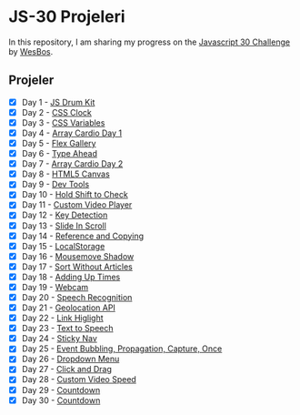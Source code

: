 # JS-30 Projeleri

In this repository, I am sharing my progress on the [Javascript 30 Challenge](https://github.com/wesbos/JavaScript30 "Original Repo") by [WesBos](https://github.com/wesbos "Wes Bos Github Profile").

## Projeler

- [x] Day 1 - [JS Drum Kit](https://elbaley.github.io/js-30/01/index-solution.html)
- [x] Day 2 - [CSS Clock](https://elbaley.github.io/js-30/02/index-solution.html)
- [x] Day 3 - [CSS Variables](https://elbaley.github.io/js-30/03/index-solution.html)
- [x] Day 4 - [Array Cardio Day 1](https://elbaley.github.io/js-30/04/index-solution.html)
- [x] Day 5 - [Flex Gallery](https://elbaley.github.io/js-30/05/index-solution.html)
- [x] Day 6 - [Type Ahead](https://elbaley.github.io/js-30/06/index-solution.html)
- [x] Day 7 - [Array Cardio Day 2](https://elbaley.github.io/js-30/07/index-solution.html)
- [x] Day 8 - [HTML5 Canvas](https://elbaley.github.io/js-30/08/index-solution.html)
- [x] Day 9 - [Dev Tools](https://elbaley.github.io/js-30/09/index-solution.html)
- [x] Day 10 - [Hold Shift to Check](https://elbaley.github.io/js-30/10/index-solution.html)
- [x] Day 11 - [Custom Video Player](https://elbaley.github.io/js-30/11/index-solution.html)
- [x] Day 12 - [Key Detection](https://elbaley.github.io/js-30/12/index-solution.html)
- [x] Day 13 - [Slide In Scroll](https://elbaley.github.io/js-30/13/index-solution.html)
- [x] Day 14 - [Reference and Copying](https://elbaley.github.io/js-30/14/index-solution.html)
- [x] Day 15 - [LocalStorage](https://elbaley.github.io/js-30/15/index-solution.html)
- [x] Day 16 - [Mousemove Shadow](https://elbaley.github.io/js-30/16/index-solution.html)
- [x] Day 17 - [Sort Without Articles](https://elbaley.github.io/js-30/17/index-solution.html)
- [x] Day 18 - [Adding Up Times](https://elbaley.github.io/js-30/18/index-solution.html)
- [x] Day 19 - [Webcam](https://elbaley.github.io/js-30/19/index-solution.html)
- [x] Day 20 - [Speech Recognition](https://elbaley.github.io/js-30/20/index-solution.html)
- [x] Day 21 - [Geolocation API](https://elbaley.github.io/js-30/21/index-solution.html)
- [x] Day 22 - [Link Higlight](https://elbaley.github.io/js-30/22/index-solution.html)
- [x] Day 23 - [Text to Speech](https://elbaley.github.io/js-30/23/index-solution.html)
- [x] Day 24 - [Sticky Nav](https://elbaley.github.io/js-30/24/index-solution.html)
- [x] Day 25 - [Event Bubbling, Propagation, Capture, Once](https://elbaley.github.io/js-30/25/index-solution.html)
- [x] Day 26 - [Dropdown Menu](https://elbaley.github.io/js-30/26/index-solution.html)
- [x] Day 27 - [Click and Drag](https://elbaley.github.io/js-30/27/index-solution.html)
- [x] Day 28 - [Custom Video Speed](https://elbaley.github.io/js-30/28/index-solution.html)
- [x] Day 29 - [Countdown](https://elbaley.github.io/js-30/29/index-solution.html)
- [x] Day 30 - [Countdown](https://elbaley.github.io/js-30/30/index-solution.html)
